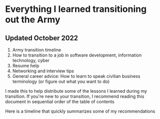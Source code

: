 # Everything I learned transitioning out the Army
## Updated October 2022

1. Army transition timeline
2. How to transition to a job in software development, information technology, cyber
3. Resume help
4. Networking and interview tips
5. General career advice: How to learn to speak civilian business terminology (or figure out what you want to do)

I made this to help distribute some of the lessons I learned during my transition. If you're new to your transition, I recommend reading this document in sequential order of the table of contents

Here is a timeline that quickly summarizes some of my recommendations

